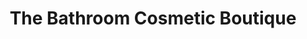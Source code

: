 ---
title: "The Bathroom Cosmetic Boutique"
url: /berlin/the-bathroom-cosmetic-boutique/
shop: Kosmetik
---